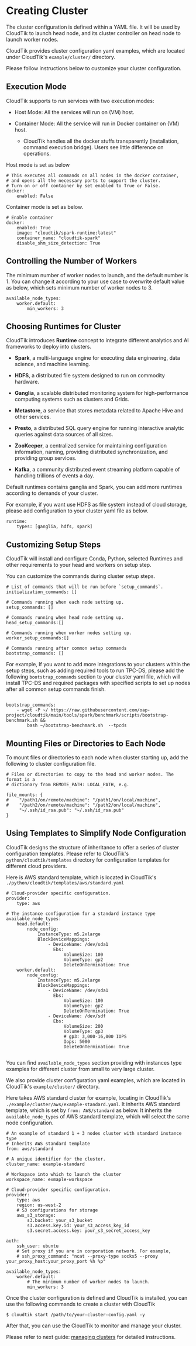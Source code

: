 # Creating Cluster

The cluster configuration is defined within a YAML file. It will be used by CloudTik to launch head node, and its cluster
controller on head node to launch worker nodes.

CloudTik provides cluster configuration yaml examples, which are located under CloudTik's `example/cluster/` directory.
 
Please follow instructions below to customize your cluster configuration.

## Execution Mode

CloudTik supports to run services with two execution modes: 

- Host Mode: All the services will run on (VM) host. 

- Container Mode: All the service will run in Docker container on (VM) host. 
    - CloudTik handles all the docker stuffs transparently (installation, command execution bridge). Users see little difference on operations. 

Host mode is set as below

```
# This executes all commands on all nodes in the docker container,
# and opens all the necessary ports to support the cluster.
# Turn on or off container by set enabled to True or False.
docker:
    enabled: False

```

Container mode is set as below.

```
# Enable container
docker:
    enabled: True
    image: "cloudtik/spark-runtime:latest"
    container_name: "cloudtik-spark"
    disable_shm_size_detection: True
```


## Controlling the Number of Workers

The minimum number of worker nodes to launch, and the default number is 1. You can change it according to your use case
to overwrite default value as below, which sets minimum number of worker nodes to 3.

```
available_node_types:
    worker.default:
        min_workers: 3
```

## Choosing Runtimes for Cluster

CloudTik introduces **Runtime** concept to integrate different analytics and AI frameworks to deploy into clusters.

- **Spark**,  a multi-language engine for executing data engineering, data science, and machine learning.

- **HDFS**, a distributed file system designed to run on commodity hardware.

- **Ganglia**, a scalable distributed monitoring system for high-performance computing systems such as clusters and Grids.

- **Metastore**, a service that stores metadata related to Apache Hive and other services.

- **Presto**, a distributed SQL query engine for running interactive analytic queries against data sources of all sizes.

- **ZooKeeper**, a centralized service for maintaining configuration information, naming, providing distributed synchronization, and providing group services.

- **Kafka**, a community distributed event streaming platform capable of handling trillions of events a day.

Default runtimes contains ganglia and Spark, you can add more runtimes according to demands of your cluster.

For example, if you want use HDFS as file system instead of cloud storage, please add configuration to your cluster yaml file as below.

```
runtime:
    types: [ganglia, hdfs, spark]
```

## Customizing Setup Steps

CloudTik will install and configure Conda, Python, selected Runtimes and other requirements to your head and workers on setup step.

You can customize the commands during cluster setup steps.

```
# List of commands that will be run before `setup_commands`.
initialization_commands: []

# Commands running when each node setting up.
setup_commands: []

# Commands running when head node setting up.
head_setup_commands:[]

# Commands running when worker nodes setting up.
worker_setup_commands:[]

# Commands running after common setup commands
bootstrap_commands: []
```

For example, If you want to add more integrations to your clusters within the setup steps, such as adding required tools to run TPC-DS, 
please add the following `bootstrap_commands` section to your cluster yaml file, which will install TPC-DS and required packages
with specified scripts to set up nodes after all common setup commands finish.

```buildoutcfg

bootstrap_commands:
    - wget -P ~/ https://raw.githubusercontent.com/oap-project/cloudtik/main/tools/spark/benchmark/scripts/bootstrap-benchmark.sh &&
        bash ~/bootstrap-benchmark.sh  --tpcds
```

## Mounting Files or Directories to Each Node

To mount files or directories to each node when cluster starting up, add the following to cluster configuration file.

```
# Files or directories to copy to the head and worker nodes. The format is a
# dictionary from REMOTE_PATH: LOCAL_PATH, e.g.

file_mounts: {
#    "/path1/on/remote/machine": "/path1/on/local/machine",
#    "/path2/on/remote/machine": "/path2/on/local/machine",
     "~/.ssh/id_rsa.pub": "~/.ssh/id_rsa.pub"
}
```

## Using Templates to Simplify Node Configuration

CloudTik designs the structure of inheritance to offer a series of cluster configuration templates.
Please refer to CloudTik's `python/cloudtik/templates` directory for configuration templates for different cloud providers.

Here is AWS standard template, which is located in CloudTik's `./python/cloudtik/templates/aws/standard.yaml`

```
# Cloud-provider specific configuration.
provider:
    type: aws

# The instance configuration for a standard instance type
available_node_types:
    head.default:
        node_config:
            InstanceType: m5.2xlarge
            BlockDeviceMappings:
                - DeviceName: /dev/sda1
                  Ebs:
                      VolumeSize: 100
                      VolumeType: gp2
                      DeleteOnTermination: True
    worker.default:
        node_config:
            InstanceType: m5.2xlarge
            BlockDeviceMappings:
                - DeviceName: /dev/sda1
                  Ebs:
                      VolumeSize: 100
                      VolumeType: gp2
                      DeleteOnTermination: True
                - DeviceName: /dev/sdf
                  Ebs:
                      VolumeSize: 200
                      VolumeType: gp3
                      # gp3: 3,000-16,000 IOPS
                      Iops: 5000
                      DeleteOnTermination: True


```

You can find `available_node_types` section providing with instances type examples for different cluster from small to very large cluster.

We also provide cluster configuration yaml examples, which are located in CloudTik's `example/cluster/` directory.

Here takes AWS standard cluster for example, locating in CloudTik's `./example/cluster/aws/example-standard.yaml`. It inherits
AWS standard template, which is set by `from: AWS/standard` as below.
It inherits the `available_node_types` of AWS standard template, which will select the same node configuration.

```
# An example of standard 1 + 3 nodes cluster with standard instance type
# Inherits AWS standard template
from: aws/standard

# A unique identifier for the cluster.
cluster_name: example-standard

# Workspace into which to launch the cluster
workspace_name: exmaple-workspace

# Cloud-provider specific configuration.
provider:
    type: aws
    region: us-west-2
    # S3 configurations for storage
    aws_s3_storage:
        s3.bucket: your_s3_bucket
        s3.access.key.id: your_s3_access_key_id
        s3.secret.access.key: your_s3_secret_access_key

auth:
    ssh_user: ubuntu
    # Set proxy if you are in corporation network. For example,
    # ssh_proxy_command: "ncat --proxy-type socks5 --proxy your_proxy_host:your_proxy_port %h %p"

available_node_types:
    worker.default:
        # The minimum number of worker nodes to launch.
        min_workers: 3

```

Once the cluster configuration is defined and CloudTik is installed, you can use the following commands to create a cluster with CloudTik

```
$ cloudtik start /path/to/your-cluster-config.yaml -y
```

After that, you can use the CloudTik to monitor and manage your cluster.

Please refer to next guide: [managing clusters](./managing-cluster.md) for detailed instructions.
